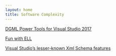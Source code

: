 ```yaml
---
layout: home
title: Software Complexity
---
```


[DGML Power Tools for Visual Studio 2017](/posts/dgml_power_tools/)

[Fun with ELL](/posts/fun_with_ell/)

[Visual Studio’s lesser-known Xml Schema features](/posts/vs_xml_schemas/)
